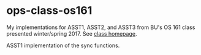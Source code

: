 ops-class-os161
===============

My implementations for ASST1, ASST2, and ASST3 from BU's OS 161 class presented
winter/spring 2017.  See [class homepage](https://www.ops-class.org).

ASST1 implementation of the sync functions.
